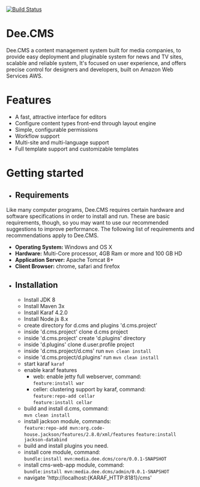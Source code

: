 [![Build Status](https://semaphoreci.com/api/v1/anasaswad/d-cms/branches/master/shields_badge.svg)](https://semaphoreci.com/anasaswad/d-cms)

# Dee.CMS
Dee.CMS a content management system built for media companies, to provide easy deployment and pluginable system for news and TV sites, scalable and reliable system, It's focused on user experience, and offers precise control for designers and developers, built on Amazon Web Services AWS.
# Features
* A fast, attractive interface for editors
* Configure content types front-end through layout engine
* Simple, configurable permissions
* Workflow support
* Multi-site and multi-language support
* Full template support and customizable templates


# Getting started
* ## Requirements
 Like many computer programs, Dee.CMS requires certain hardware and software specifications in order to install and run. These are basic requirements, though, so you may want to use our recommended suggestions to improve performance. The following list of requirements and recommendations apply to Dee.CMS.
  * **Operating System:** Windows and OS X
  * **Hardware:** Multi-Core processor, 4GB Ram or more and 100 GB HD
  * **Application Server:** Apache Tomcat 8+
  * **Client Browser:** chrome, safari and firefox
* ## Installation
  * Install JDK 8
  * Install Maven 3x
  * Install Karaf 4.2.0
  * Install Node.js 8.x
  * create directory for d.cms and plugins 'd.cms.project'
  * inside 'd.cms.project' clone d.cms project
  * inside 'd.cms.project' create 'd.plugins' directory
  * inside 'd.plugins' clone d.user.profile project
  * inside 'd.cms.project/d.cms' run ``mvn clean install``
  * inside 'd.cms.project/d.plugins' run ``mvn clean install``
  * start karaf ``karaf``
  * enable karaf features
    * web: enable jetty full webserver, command:<br/>
        ``feature:install war``
    * celler: clustering support by karaf, command: <br/>
    ``feature:repo-add cellar``<br/>
    ``feature:install cellar``
  * build and install d.cms, command:<br/>
    ``mvn clean install``
  * install jackson module, commands:<br/>
    ``feature:repo-add mvn:org.code-house.jackson/features/2.8.0/xml/features``
    ``feature:install jackson-databind``
  * build and install plugins you need.
  * install core module, command:<br/>
      ``bundle:install mvn:media.dee.dcms/core/0.0.1-SNAPSHOT``
  * install cms-web-app module, command:<br/>
    ``bundle:install mvn:media.dee.dcms/admin/0.0.1-SNAPSHOT``
  * navigate 'http://localhost:{KARAF_HTTP:8181}/cms'